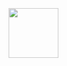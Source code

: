 <div id="header" align="center">
  <img src="https://media.giphy.com/media/StKiS6x698JAl9d6cx/giphy.gif" width="100"/>
</div>
